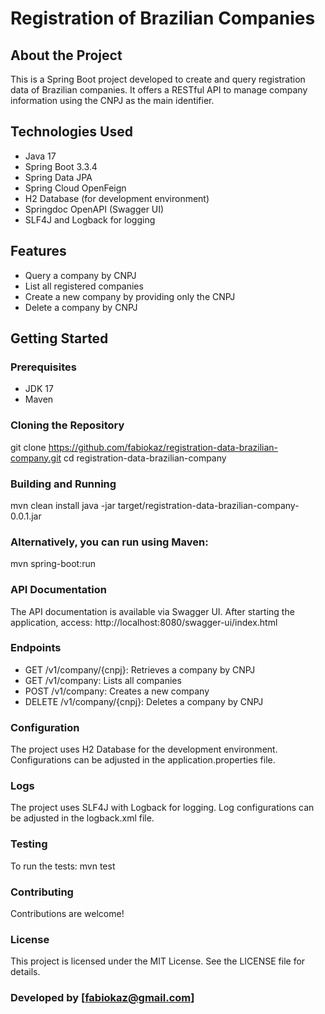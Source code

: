 # Registration of Brazilian Companies

## About the Project

This is a Spring Boot project developed to create and query registration
data of Brazilian companies. It offers a RESTful API to manage company
information using the CNPJ as the main identifier.

## Technologies Used

-   Java 17
-   Spring Boot 3.3.4
-   Spring Data JPA
-   Spring Cloud OpenFeign
-   H2 Database (for development environment)
-   Springdoc OpenAPI (Swagger UI)
-   SLF4J and Logback for logging

## Features

-   Query a company by CNPJ
-   List all registered companies
-   Create a new company by providing only the CNPJ
-   Delete a company by CNPJ

## Getting Started

### Prerequisites

-   JDK 17
-   Maven

### Cloning the Repository

git clone https://github.com/fabiokaz/registration-data-brazilian-company.git
cd registration-data-brazilian-company

### Building and Running

mvn clean install
java -jar target/registration-data-brazilian-company-0.0.1.jar

### Alternatively, you can run using Maven:

mvn spring-boot:run

### API Documentation

The API documentation is available via Swagger UI. After starting the application, access:
http://localhost:8080/swagger-ui/index.html

### Endpoints
-   GET /v1/company/{cnpj}: Retrieves a company by CNPJ
-   GET /v1/company: Lists all companies
-   POST /v1/company: Creates a new company
-   DELETE /v1/company/{cnpj}: Deletes a company by CNPJ

### Configuration
The project uses H2 Database for the development environment. Configurations can be adjusted in the application.properties file.

### Logs
The project uses SLF4J with Logback for logging. Log configurations can be adjusted in the logback.xml file.

### Testing
To run the tests:
mvn test

### Contributing
Contributions are welcome!

### License
This project is licensed under the MIT License. See the LICENSE file for details.

### Developed by [fabiokaz@gmail.com]